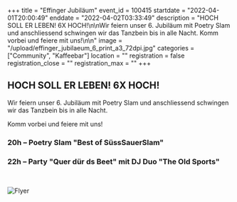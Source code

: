 +++
title = "Effinger Jubiläum"
event_id = 100415
startdate = "2022-04-01T20:00:49"
enddate = "2022-04-02T03:33:49"
description = "HOCH SOLL ER LEBEN! 6X HOCH!\n\nWir feiern unser 6. Jubiläum mit Poetry Slam und anschliessend schwingen wir das Tanzbein bis in alle Nacht. Komm vorbei und feiere mit uns!\n\n"
image = "/upload/effinger_jubilaeum_6_print_a3_72dpi.jpg"
categories = ["Community", "Kaffeebar"]
location = ""
registration = false
registration_close = ""
registration_max = ""
+++
## HOCH SOLL ER LEBEN! 6X HOCH!

Wir feiern unser 6. Jubiläum mit Poetry Slam und anschliessend schwingen wir das Tanzbein bis in alle Nacht.

Komm vorbei und feiere mit uns!

### 20h – Poetry Slam "Best of SüssSauerSlam"

### 22h – Party "Quer dür ds Beet" mit DJ Duo "The Old Sports"

<br>

![Flyer](/upload/effinger_jubilaeum_6_print_a3_72dpi.jpg)

